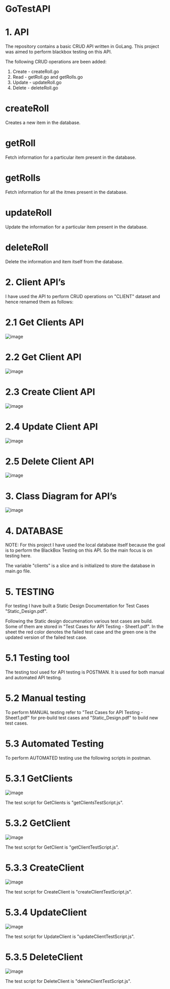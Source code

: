 # GoTestAPI

# 1. API
The repository contains a basic CRUD API written in GoLang. This project was aimed to perform blackbox testing on this API. 

The following CRUD operations are been added:
1. Create - createRoll.go
2. Read - getRoll.go and getRolls.go
3. Update - updateRoll.go
4. Delete - deleteRoll.go

# createRoll
Creates a new item in the database.

# getRoll
Fetch information for a particular item present in the database.

# getRolls
Fetch information for all the itmes present in the database.

# updateRoll
Update the information for a particular item present in the database.

# deleteRoll
Delete the information and item itself from the database.

# 2. Client API’s
I have used the API to perform CRUD operations on "CLIENT" dataset and hence renamed them as follows:

# 2.1 Get Clients API
![image](https://github.com/heygauri/GoTestAPI/assets/64316529/4e08945a-3947-4863-9e21-4b3571621e8b)


# 2.2 Get Client API
![image](https://github.com/heygauri/GoTestAPI/assets/64316529/b247568c-0fb7-4fd1-958e-3e219cefdf81)


# 2.3 Create Client API
![image](https://github.com/heygauri/GoTestAPI/assets/64316529/3d4d686c-fcde-4b81-859b-265efba929e4)


# 2.4 Update Client API
![image](https://github.com/heygauri/GoTestAPI/assets/64316529/3590b9aa-d21b-4ca5-85a0-e8dc9c72b200)


# 2.5 Delete Client API
![image](https://github.com/heygauri/GoTestAPI/assets/64316529/960e7f80-02d5-4c67-8d14-093f2c57a36e)



# 3. Class Diagram for API’s

![image](https://github.com/heygauri/GoTestAPI/assets/64316529/502ebd24-118d-4817-8a64-9e84ca0a44c0)


# 4. DATABASE
NOTE: For this project I have used the local database itself because the goal is to perform the BlackBox Testing on this API. So the main focus is on testing here. 

The variable "clients" is a slice and is initialized to store the database in main.go file.

# 5. TESTING
For testing I have built a Static Design Documentation for Test Cases "Static_Design.pdf".

Following the Static design documenation various test cases are build. Some of them are stored in "Test Cases for API Testing - Sheet1.pdf". In the sheet the red color denotes the failed test case and the green one is the updated version of the failed test case.

# 5.1 Testing tool
The testing tool used for API testing is POSTMAN. It is used for both manual and automated API testing. 

# 5.2 Manual testing
To perform MANUAL testing refer to "Test Cases for API Testing - Sheet1.pdf" for pre-build test cases and "Static_Design.pdf" to build new test cases.

# 5.3 Automated Testing
To perform AUTOMATED testing use the following scripts in postman.


# 5.3.1 GetClients
![image](https://github.com/heygauri/GoTestAPI/assets/64316529/2f04cdb8-f36b-41c0-a803-a4780d64c96b)

The test script for GetClients is "getClientsTestScript.js".

# 5.3.2 GetClient
![image](https://github.com/heygauri/GoTestAPI/assets/64316529/1068b992-46cc-4619-8a35-b2746bbe0374)

The test script for GetClient is "getClientTestScript.js".

# 5.3.3 CreateClient
![image](https://github.com/heygauri/GoTestAPI/assets/64316529/437d8fe3-7100-41c2-8318-7ce5f487960f)

The test script for CreateClient is "createClientTestScript.js".

# 5.3.4 UpdateClient
![image](https://github.com/heygauri/GoTestAPI/assets/64316529/69f3f85f-7c3b-410f-827e-6274d4f6f5dc)

The test script for UpdateClient is "updateClientTestScript.js".

# 5.3.5 DeleteClient
![image](https://github.com/heygauri/GoTestAPI/assets/64316529/574b838e-e874-4f48-a534-4fa867463eb6)

The test script for DeleteClient is "deleteClientTestScript.js".











